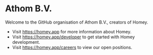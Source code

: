 # Athom B.V.

Welcome to the GitHub organisation of Athom B.V., creators of Homey.

* Visit https://homey.app for more information about Homey.
* Visit https://homey.app/developer to get started with Homey development.
* Visit https://homey.app/careers to view our open positions.